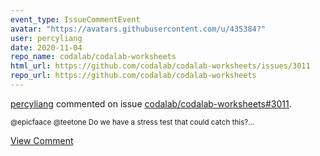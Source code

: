 ```yaml
---
event_type: IssueCommentEvent
avatar: "https://avatars.githubusercontent.com/u/435384?"
user: percyliang
date: 2020-11-04
repo_name: codalab/codalab-worksheets
html_url: https://github.com/codalab/codalab-worksheets/issues/3011
repo_url: https://github.com/codalab/codalab-worksheets
---
```


<a href='https://github.com/percyliang' target='_blank'>percyliang</a> commented on issue <a href='https://github.com/codalab/codalab-worksheets/issues/3011' target='_blank'>codalab/codalab-worksheets#3011</a>.

<small>@epicfaace @teetone Do we have a stress test that could catch this?...</small>

<a href='https://github.com/codalab/codalab-worksheets/issues/3011' target='_blank'>View Comment</a>